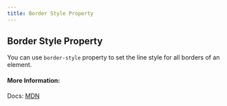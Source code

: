 ```yaml
---
title: Border Style Property
---
```

## Border Style Property

You can use `border-style` property to set the line style for all borders of an element.

#### More Information:
Docs: [MDN](https://developer.mozilla.org/en-US/docs/Web/CSS/border-style)

